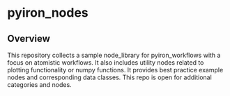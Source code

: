 # pyiron_nodes

## Overview

This repository collects a sample node_library for pyiron_workflows with a focus on atomistic workflows. It also includes utility nodes related to plotting functionality or numpy functions. It provides best practice example nodes and corresponding data classes. This repo is open for additional categories and nodes. 


